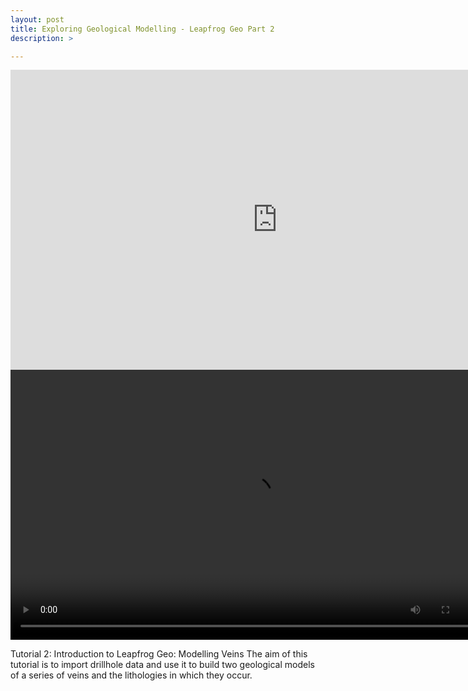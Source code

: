```yaml
---
layout: post
title: Exploring Geological Modelling - Leapfrog Geo Part 2
description: >

---
```

<html>
   <body>
<iframe width="853" height="480" src="https://www.youtube.com/embed/B36YXn4n6zc?rel=0&amp;controls=0&amp;showinfo=0" frameborder="0" allow="accelerometer; autoplay="1";loop="1"; encrypted-media; gyroscope; picture-in-picture" allowfullscreen></iframe>
      </body>
</html>

<video width="768" height="432" autoplay loop>
  <source src="assets/new.mp4" type="video/mp4" />
  <source src="movie.ogg" type="video/ogg" />
  Your browser does not support the video tag.
</video>

Tutorial 2: Introduction to Leapfrog Geo: Modelling Veins
The aim of this tutorial is to import drillhole data and use it to build two geological models of a series of veins and
the lithologies in which they occur.
